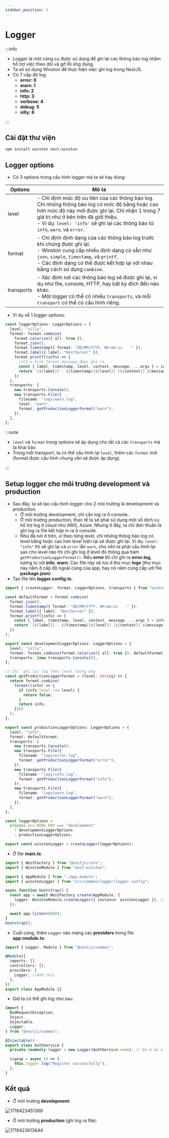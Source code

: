 ```yaml
---
sidebar_position: 5
---
```


# Logger

:::info

- Logger là một công cụ được sử dụng để ghi lại các thông báo log nhằm hỗ trợ việc theo dõi và gỡ lỗi ứng dụng.
- Ta sẽ sử dụng Winston để thực hiện việc ghi log trong NestJS.
- Có 7 cấp độ log:
  - **error: 0**
  - **warn: 1**
  - **info: 2**
  - **http: 3**
  - **verbose: 4**
  - **debug: 5**
  - **silly: 6**

:::

## Cài đặt thư viện

```bash
npm install winston nest-winston
```

## Logger options

- Có 3 options trong cấu hình logger mà ta sẽ hay dùng:

| Options    | Mô tả                                                                                                                                                                                                                                                                            |
| ---------- | -------------------------------------------------------------------------------------------------------------------------------------------------------------------------------------------------------------------------------------------------------------------------------- |
| level      | - Chỉ định mức độ ưu tiên của các thông báo log. Chỉ những thông báo log có mức độ bằng hoặc cao hơn mức độ này mới được ghi lại. Chỉ nhận 1 trong 7 giá trị như ở bên trên đã giới thiệu.<br />- Ví dụ: `level: 'info'` sẽ ghi lại các thông báo từ `info`, `warn`, và `error`. |
| format     | - Chỉ định định dạng của các thông báo log trước khi chúng được ghi lại.<br />- Winston cung cấp nhiều định dạng có sẵn như `json`, `simple`, `timestamp`, và `printf`.<br />- Các định dạng có thể được kết hợp lại với nhau bằng cách sử dụng `combine`.                       |
| transports | - Xác định nơi các thông báo log sẽ được ghi lại, ví dụ như file, console, HTTP, hay bất kỳ đích đến nào khác.<br />- Một logger có thể có nhiều `transports`, và mỗi `transport` có thể có cấu hình riêng.                                                                      |

- Ví dụ về 1 logger options:

```ts
const loggerOptions: LoggerOptions = {
  level: "silly",
  format: format.combine(
    format.colorize({ all: true }),
    format.json(),
    format.timestamp({ format: "DD/MM/YYYY, HH:mm:ss    " }),
    format.label({ label: "NestServer" }),
    format.printf((info) => {
      //Cấu hình format message được ghi ra
      const { label, timestamp, level, context, message, ...args } = info;
      return `[${label}] - ${timestamp}[${level}] [${context}] ${message}`;
    })
  ),
  transports: [
    new transports.Console(),
    new transports.File({
      filename: "logs/warn.log",
      level: "warn",
      format: getProductionLoggerFormat("warn"),
    }),
  ],
};
```

:::note

- `level` và `format` trong options sẽ áp dụng cho tất cả các `transports` mà ta khai báo
- Trong mỗi transport, ta có thể cấu hình lại `level`, thêm các `format` mới (format được cấu hình chung vẫn sẽ được áp dụng).

:::

## Setup logger cho môi trường development và production

- Sau đây, ta sẽ tạo cấu hình logger cho 2 môi trường là development và production.
  - Ở môi trường development, chỉ cần log ra ở console.
  - Ở môi trường production, thực tế ta sẽ phải sử dụng một số dịch vụ hỗ trợ log ở cloud như AWS, Azure. Nhưng ở đây, ta chỉ đơn thuần là ghi log ra file kết hợp in ra ở console.
  - Như đã nói ở trên, vì theo từng level, chỉ những thông báo log có level bằng hoặc cao hơn level hiện tại sẽ được ghi lại. Ví dụ: `level: "info"` thì sẽ ghi lại cả `error` lẫn `warn`, cho nên ta phải cấu hình lại sao cho level nào thì chỉ ghi log ở level đó thông qua hàm `getProductionLoggerFormat()`. Nếu **error** thì chỉ ghi ra **error.log**, tương tự với **info**, **warn**. Các file này sẽ lưu ở thư mục **logs** (thư mục này nằm ở cấp độ ngoài cùng của app, hay nó nằm cùng cấp với file **package.json**)
- Tạo file tên **logger.config.ts**:

```ts title="logger.config.ts"
import { createLogger, format, LoggerOptions, transports } from "winston";

const defaultFormat = format.combine(
  format.json(),
  format.timestamp({ format: "DD/MM/YYYY, HH:mm:ss    " }),
  format.label({ label: "NestServer" }),
  format.printf((info) => {
    const { label, timestamp, level, context, message, ...args } = info;
    return `[${label}] - ${timestamp}[${level}] [${context}] ${message}`;
  })
);

export const developmentLoggerOptions: LoggerOptions = {
  level: "silly",
  format: format.combine(format.colorize({ all: true }), defaultFormat),
  transports: [new transports.Console()],
};

// Chỉ ghi lại log theo level tương ứng
const getProductionLoggerFormat = (level: string) => {
  return format.combine(
    format((info) => {
      if (info.level !== level) {
        return false;
      }
      return info;
    })()
  );
};

export const productionLoggerOptions: LoggerOptions = {
  level: "info",
  format: defaultFormat,
  transports: [
    new transports.Console(),
    new transports.File({
      filename: "logs/error.log",
      format: getProductionLoggerFormat("error"),
    }),
    new transports.File({
      filename: "logs/info.log",
      format: getProductionLoggerFormat("info"),
    }),
    new transports.File({
      filename: "logs/warn.log",
      format: getProductionLoggerFormat("warn"),
    }),
  ],
};

const loggerOptions =
  process.env.NODE_ENV === "development"
    ? developmentLoggerOptions
    : productionLoggerOptions;

export const winstonLogger = createLogger(loggerOptions);
```

- Ở file **main.ts**:

```ts title="main.ts"
import { NestFactory } from "@nestjs/core";
import { WinstonModule } from "nest-winston";

import { AppModule } from "./app.module";
import { winstonLogger } from "src/common/logger/logger.config";

async function bootstrap() {
  const app = await NestFactory.create(AppModule, {
    logger: WinstonModule.createLogger({ instance: winstonLogger }), // Add custom logger
  });

  await app.listen(8080);
}
bootstrap();
```

- Cuối cùng, thêm `Logger` vào mảng các **providers** trong file **app.module.ts**:

```ts title="app.module.ts"
import { Logger, Module } from "@nestjs/common";

@Module({
  imports: [],
  controllers: [],
  providers: [
    Logger, //Add this
  ],
})
export class AppModule {}
```

- Giờ ta có thể ghi log như sau:

```ts title="auth.service.ts"
import {
  BadRequestException,
  Inject,
  Injectable,
  Logger,
} from "@nestjs/common";

@Injectable()
export class AuthService {
  private readonly logger = new Logger(AuthService.name); // Đảm bảo có dòng này để giá trị của "context" không bị "undefined"

  signup = async () => {
    this.logger.log("Register successfully");
  };
}
```

## Kết quả

- Ở môi trường **development**:

![1719423451369](image/logger/1719423451369.png)

- Ở môi trường **production** (ghi log ra file):

![1719423613644](image/logger/1719423613644.png)
